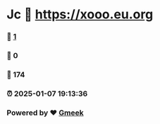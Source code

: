 #  Jc  :link: https://xooo.eu.org 
### :page_facing_up: [1](https://xooo.eu.org/tag.html) 
### :speech_balloon: 0 
### :hibiscus: 174 
### :alarm_clock: 2025-01-07 19:13:36 
### Powered by :heart: [Gmeek](https://github.com/Meekdai/Gmeek)
